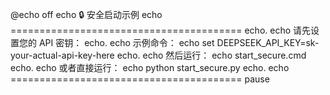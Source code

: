 @echo off
echo 🔒 安全启动示例
echo ========================================
echo.
echo 请先设置您的 API 密钥：
echo.
echo 示例命令：
echo set DEEPSEEK_API_KEY=sk-your-actual-api-key-here
echo.
echo 然后运行：
echo start_secure.cmd
echo.
echo 或者直接运行：
echo python start_secure.py
echo.
echo ========================================
pause
